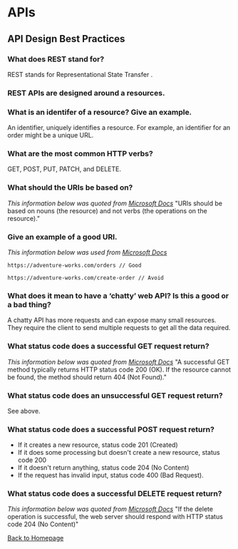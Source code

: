 # APIs

## API Design Best Practices

### What does REST stand for?
REST stands for Representational State Transfer .

### REST APIs are designed around a __resources__.

### What is an identifer of a resource? Give an example.
An identifier, uniquely identifies a resource. For example, an identifier for an order might be a unique URL. 

### What are the most common HTTP verbs?
 GET, POST, PUT, PATCH, and DELETE.

### What should the URIs be based on?
*This information below was quoted from [Microsoft Docs](https://docs.microsoft.com/en-us/azure/architecture/best-practices/api-design)*
"URIs should be based on nouns (the resource) and not verbs (the operations on the resource)."

### Give an example of a good URI.
*This information below was used from [Microsoft Docs](https://docs.microsoft.com/en-us/azure/architecture/best-practices/api-design)*
```
https://adventure-works.com/orders // Good

https://adventure-works.com/create-order // Avoid
```

### What does it mean to have a ‘chatty’ web API? Is this a good or a bad thing?
A chatty API has more requests and can expose many small resources. They require the client to send multiple requests to get all the data required. 

### What status code does a successful GET request return?
*This information below was quoted from [Microsoft Docs](https://docs.microsoft.com/en-us/azure/architecture/best-practices/api-design)*
"A successful GET method typically returns HTTP status code 200 (OK). If the resource cannot be found, the method should return 404 (Not Found)."

### What status code does an unsuccessful GET request return?
See above.

### What status code does a successful POST request return?

* If it creates a new resource, status code 201 (Created)
* If it does some processing but doesn't  create a new resource, status code 200 
* If it doesn't return anything, status code 204 (No Content) 
* If the request has invalid input, status code 400 (Bad Request).

### What status code does a successful DELETE request return?
*This information below was quoted from [Microsoft Docs](https://docs.microsoft.com/en-us/azure/architecture/best-practices/api-design)*
"If the delete operation is successful, the web server should respond with HTTP status code 204 (No Content)"

[Back to Homepage](../README.md)